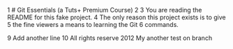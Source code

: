 1 # Git Essentials (a Tuts+ Premium Course)
2 
3 You are reading the README for this fake project.
4 The only reason this project exists is to give
5 the fine viewers a means to learning the Git
6 commands.

9 Add another line
10 All rights reserve 2012
My another test on branch
